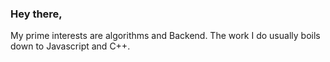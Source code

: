 ### Hey there,
My prime interests are algorithms and Backend. The work I do usually boils down to Javascript and C++.
